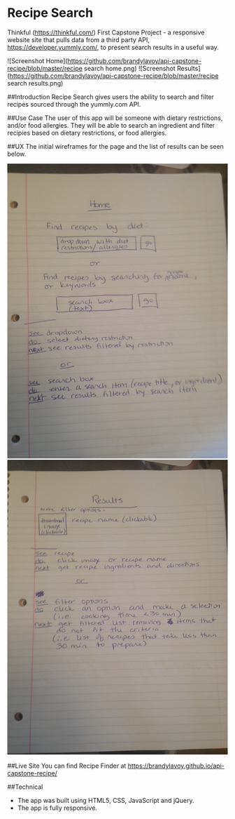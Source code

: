 # Recipe Search
Thinkful (https://thinkful.com/) First Capstone Project - a responsive website site that pulls data from a third party API, https://developer.yummly.com/, to present search results in a useful way.

![Screenshot Home](https://github.com/brandylavoy/api-capstone-recipe/blob/master/recipe search home.png)
![Screenshot Results](https://github.com/brandylavoy/api-capstone-recipe/blob/master/recipe search results.png)


##Introduction
Recipe Search gives users the ability to search and filter recipes sourced through the yummly.com API.

##Use Case
The user of this app will be someone with dietary restrictions, and/or food allergies. They will be able to search an ingredient and filter recipies based on dietary restrictions, or food allergies.

##UX
The initial wireframes for the page and the list of results can be seen below.

![Home Page Wire Frame](https://github.com/brandylavoy/api-capstone-recipe/blob/master/api-capstone-recipe-home.JPG)
![Results Wire Frame](https://github.com/brandylavoy/api-capstone-recipe/blob/master/api-capstone-recipe-results.JPG)

##Live Site
You can find Recipe Finder at https://brandylavoy.github.io/api-capstone-recipe/


##Technical
* The app was built using HTML5, CSS, JavaScript and jQuery.
* The app is fully responsive.

